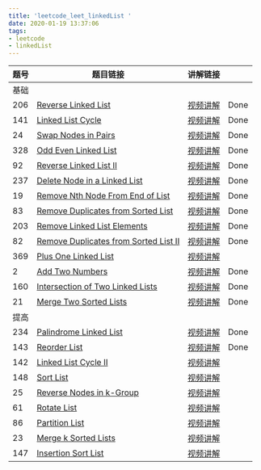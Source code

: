 ```yaml
---
title: 'leetcode_leet_linkedList '
date: 2020-01-19 13:37:06
tags:
- leetcode
- linkedList    
---
```


| 题号 | 题目链接                                                     | 讲解链接                                 |      |
| ---- | ------------------------------------------------------------ | ---------------------------------------- | ---- |
| 基础 |                                                              |                                          |      |
| 206  | [Reverse Linked List](https://leetcode.com/problems/reverse-linked-list/description/) | [视频讲解](https://cspiration.com/login) | Done |
| 141  | [Linked List Cycle](https://leetcode.com/problems/linked-list-cycle/description/) | [视频讲解](https://cspiration.com/login) | Done |
| 24   | [Swap Nodes in Pairs](https://leetcode.com/problems/swap-nodes-in-pairs/description/) | [视频讲解](https://cspiration.com/login) | Done |
| 328  | [Odd Even Linked List](https://leetcode.com/problems/odd-even-linked-list/description/) | [视频讲解](https://cspiration.com/login) | Done |
| 92   | [Reverse Linked List II](https://leetcode.com/problems/reverse-linked-list-ii/description/) | [视频讲解](https://cspiration.com/login) | Done |
| 237  | [Delete Node in a Linked List](https://leetcode.com/problems/delete-node-in-a-linked-list/description/) | [视频讲解](https://cspiration.com/login) | Done |
| 19   | [Remove Nth Node From End of List](https://leetcode.com/problems/remove-nth-node-from-end-of-list/description/) | [视频讲解](https://cspiration.com/login) | Done |
| 83   | [Remove Duplicates from Sorted List](https://leetcode.com/problems/remove-duplicates-from-sorted-list/description/) | [视频讲解](https://cspiration.com/login) | Done |
| 203  | [Remove Linked List Elements](https://leetcode.com/problems/remove-linked-list-elements/description/) | [视频讲解](https://cspiration.com/login) | Done |
| 82   | [Remove Duplicates from Sorted List II](https://leetcode.com/problems/remove-duplicates-from-sorted-list-ii/description/) | [视频讲解](https://cspiration.com/login) | Done |
| 369  | [Plus One Linked List](https://leetcode.com/problems/plus-one-linked-list/description/) | [视频讲解](https://cspiration.com/login) |      |
| 2    | [Add Two Numbers](https://leetcode.com/problems/add-two-numbers/description/) | [视频讲解](https://cspiration.com/login) | Done |
| 160  | [Intersection of Two Linked Lists](https://leetcode.com/problems/intersection-of-two-linked-lists/description/) | [视频讲解](https://cspiration.com/login) | Done |
| 21   | [Merge Two Sorted Lists](https://leetcode.com/problems/merge-two-sorted-lists/description/) | [视频讲解](https://cspiration.com/login) | Done |
| 提高 |                                                              |                                          |      |
| 234  | [Palindrome Linked List](https://leetcode.com/problems/palindrome-linked-list/description/) | [视频讲解](https://cspiration.com/login) | Done |
| 143  | [Reorder List](https://leetcode.com/problems/reorder-list/description/) | [视频讲解](https://cspiration.com/login) | Done |
| 142  | [Linked List Cycle II](https://leetcode.com/problems/linked-list-cycle-ii/description/) | [视频讲解](https://cspiration.com/login) |      |
| 148  | [Sort List](https://leetcode.com/problems/sort-list/description/) | [视频讲解](https://cspiration.com/login) |      |
| 25   | [Reverse Nodes in k-Group](https://leetcode.com/problems/reverse-nodes-in-k-group/description/) | [视频讲解](https://cspiration.com/login) |      |
| 61   | [Rotate List](https://leetcode.com/problems/rotate-list/description/) | [视频讲解](https://cspiration.com/login) |      |
| 86   | [Partition List](https://leetcode.com/problems/partition-list/description/) | [视频讲解](https://cspiration.com/login) |      |
| 23   | [Merge k Sorted Lists](https://leetcode.com/problems/merge-k-sorted-lists/description/) | [视频讲解](https://cspiration.com/login) |      |
| 147  | [Insertion Sort List](https://leetcode.com/problems/insertion-sort-list/description/) | [视频讲解](https://cspiration.com/login) |      |